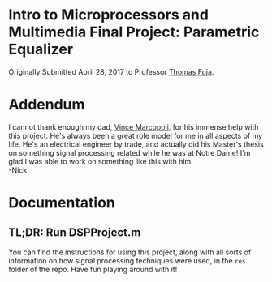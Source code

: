 # Intro to Microprocessors and Multimedia Final Project: Parametric Equalizer
Originally Submitted April 28, 2017 to Professor [Thomas Fuja](https://engineering.nd.edu/profiles/tfuja).

# Addendum
I cannot thank enough my dad, [Vince Marcopoli](http://vince.marcopo.li), for his immense help with this project. He's always been a great role model for me in all aspects of my life. He's an electrical engineer by trade, and actually did his Master's thesis on something signal processing related while he was at Notre Dame! I'm glad I was able to work on something like this with him.  
-Nick

# Documentation
## TL;DR: Run DSPProject.m
You can find the instructions for using this project, along with all sorts of information on how signal processing techniques were used, in the `res` folder of the repo. Have fun playing around with it!